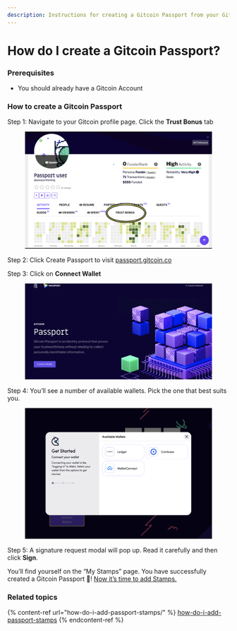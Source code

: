 ```yaml
---
description: Instructions for creating a Gitcoin Passport from your Gitcoin account.
---
```


# How do I create a Gitcoin Passport?

### Prerequisites&#x20;

* You should already have a Gitcoin Account

### How to create a Gitcoin Passport

Step 1: Navigate to your Gitcoin profile page. Click the **Trust Bonus** tab

<figure><img src="../.gitbook/assets/create-passport-one.png" alt=""><figcaption></figcaption></figure>

Step 2: Click Create Passport to visit [passport.gitcoin.co](http://passport.gitcoin.co)

Step 3: Click on **Connect Wallet**

<figure><img src="../.gitbook/assets/Screenshot 2022-09-07 at 17.58.13.png" alt=""><figcaption></figcaption></figure>

Step 4: You’ll see a number of available wallets. Pick the one that best suits you.

<figure><img src="../.gitbook/assets/create-passport-four.png" alt=""><figcaption></figcaption></figure>

Step 5: A signature request modal will pop up. Read it carefully and then click **Sign**.



You’ll find yourself on the “My Stamps” page. You have successfully created a Gitcoin Passport 🎉! [Now it’s time to add Stamps.](how-do-i-add-passport-stamps/)

### Related topics

{% content-ref url="how-do-i-add-passport-stamps/" %}
[how-do-i-add-passport-stamps](how-do-i-add-passport-stamps/)
{% endcontent-ref %}
